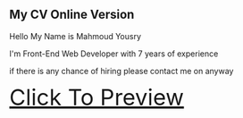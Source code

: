 <h2>My CV Online Version</h2>
<p>Hello My Name is Mahmoud Yousry</p>
<p>I'm Front-End Web Developer with 7 years of experience</p>

<p>if there is any chance of hiring please contact me on anyway</p>

<a style="font-size: 40px;" href="http://hodapro.epizy.com/cv/">Click To Preview</a>





